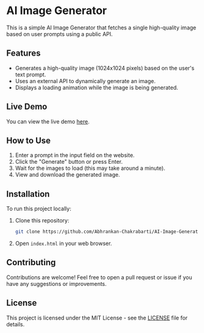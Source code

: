 # AI Image Generator

This is a simple AI Image Generator that fetches a single high-quality image based on user prompts using a public API.

## Features

- Generates a high-quality image (1024x1024 pixels) based on the user's text prompt.
- Uses an external API to dynamically generate an image.
- Displays a loading animation while the image is being generated.

## Live Demo

You can view the live demo [here](https://abhrankan-chakrabarti.github.io/AI-Image-Generator/).

## How to Use

1. Enter a prompt in the input field on the website.
2. Click the "Generate" button or press Enter.
3. Wait for the images to load (this may take around a minute).
4. View and download the generated image.

## Installation

To run this project locally:

1. Clone this repository:
   ```bash
   git clone https://github.com/Abhrankan-Chakrabarti/AI-Image-Generator.git
   ```
2. Open `index.html` in your web browser.

## Contributing

Contributions are welcome! Feel free to open a pull request or issue if you have any suggestions or improvements.

## License

This project is licensed under the MIT License - see the [LICENSE](LICENSE) file for details.
